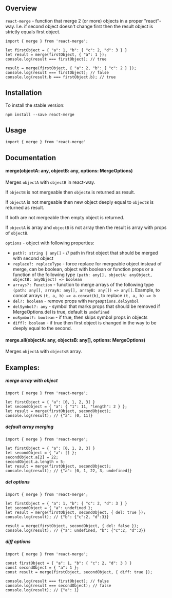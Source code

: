 

<!-- toc -->



<!-- tocstop -->

## Overview
`react-merge` - function that merge 2 (or more) objects in a proper "react"-way. I.e. if second object doesn't change first then the result object is strictly equals first object.
```
import { merge } from 'react-merge';

let firstObject = { "a": 1, "b": { "c": 2, "d": 3 } }
let result = merge(firstObject, { "a": 1 });
console.log(result === firstObject); // true

result = merge(firstObject, { "a": 2, "b": { "c": 2 } });
console.log(result === firstObject); // false
console.log(result.b === firstObject.b); // true
```


## Installation

To install the stable version:

```
npm install --save react-merge
```
## Usage
```
import { merge } from 'react-merge'
```

## Documentation

#### merge(objectA: any, objectB: any, options: MergeOptions)
Merges `objectA` with `objectB` in react-way. 

If `objectB` is not mergeable then `objectA` is returned as result. 

If `objectA` is not mergeable then new object deeply equal to `objectB` is returned as result. 

If both are not mergeable then empty object is returned. 

If `objectA` is array and `objectB` is not array then the result is array with props of `objectB`.

`options` - object with following properties:
  - `path?: string | any[]` - // path in first object that should be merged with second object
  - `replace?: replaceType` - force replace for mergeable object instead of merge, can be boolean, object with boolean or function props or a function of the following type `(path: any[], objectA: anyObject, objectB: anyObject) => boolean`
  - `arrays?: Function` - function to merge arrays of the following type `(path: any[], arrayA: any[], arrayB: any[]) => any[]`. Example, to concat arrays `(t, a, b) => a.concat(b)`, to replace `(t, a, b) => b`
  - `del?: boolean` - remove props with `MergeOptions.delSymbol`
  - `delSymbol?: any` - symbol that marks props that should be removed if MergeOptions.del is true, default is `undefined`
  - `noSymbol?: boolean` - if true, then skips symbol props in objects
  - `diff?: boolean` - if true then first object is changed in the way to be deeply equal to the second.

#### merge.all(objectA: any, objectsB: any[], options: MergeOptions)
Merges `objectA` with `objectsB` array.

## Examples: 

##### merge array with object
```
import { merge } from 'react-merge';

let firstObject = { "a": [0, 1, 2, 3] }
let secondObject = { "a": { "1": 11, "length": 2 } };
let result = merge(firstObject, secondObject);
console.log(result); // {"a": [0, 11]}

```

##### default array merging
```
import { merge } from 'react-merge';

let firstObject = { "a": [0, 1, 2, 3] }
let secondObject = { "a": [] };
secondObject.a[2] = 22;
secondObject.a.length = 5;
let result = merge(firstObject, secondObject);
console.log(result); // {"a": [0, 1, 22, 3, undefined]}
```

##### del options
```
import { merge } from 'react-merge';

let firstObject = { "a": 1, "b": { "c": 2, "d": 3 } }
let secondObject = { "a": undefined };
let result = merge(firstObject, secondObject, { del: true });
console.log(result); // {"b": {"c":2, "d":3}}

result = merge(firstObject, secondObject, { del: false });
console.log(result); // {"a": undefined, "b": {"c":2, "d":3}}
```

##### diff options
```
import { merge } from 'react-merge';

const firstObject = { "a": 1, "b": { "c": 2, "d": 3 } }
const secondObject = { "a": 1 };
const result = merge(firstObject, secondObject, { diff: true });

console.log(result === firstObject); // false
console.log(result === secondObject); // false
console.log(result); // {"a": 1}
```


  

